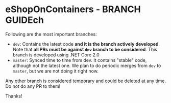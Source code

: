 # eShopOnContainers - BRANCH GUIDEch 

Following are the most important branches:

- `dev`: Contains the latest code **and it is the branch actively developed**. Note that **all PRs must be against `dev` branch to be considered**. This branch is developed using .NET Core 2.0
- `master`: Synced time to time from dev. It contains "stable" code, although not the latest one. We plan to do periodic merges from `dev` to `master`, but we are not doing it right now.

Any other branch is considered temporary and could be deleted at any time. Do not do any PR to them!

Thanks!
